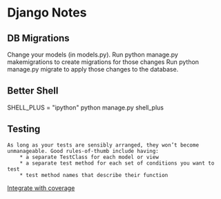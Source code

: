 # Django Notes

## DB Migrations

Change your models (in models.py).
Run python manage.py makemigrations to create migrations for those changes
Run python manage.py migrate to apply those changes to the database.

## Better Shell

SHELL_PLUS = "ipython"
python manage.py shell_plus

## Testing

```text
As long as your tests are sensibly arranged, they won’t become unmanageable. Good rules-of-thumb include having:
    * a separate TestClass for each model or view
    * a separate test method for each set of conditions you want to test
    * test method names that describe their function
```

[Integrate with coverage](https://docs.djangoproject.com/en/2.1/topics/testing/advanced/#integration-with-coverage-py)
